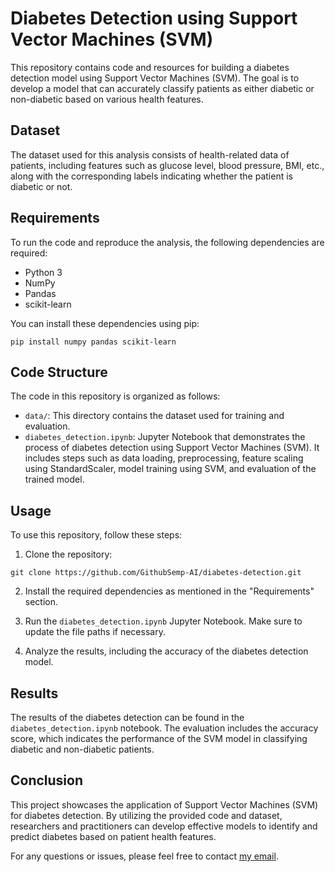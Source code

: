 # Diabetes Detection using Support Vector Machines (SVM)

This repository contains code and resources for building a diabetes detection model using Support Vector Machines (SVM). The goal is to develop a model that can accurately classify patients as either diabetic or non-diabetic based on various health features.

## Dataset

The dataset used for this analysis consists of health-related data of patients, including features such as glucose level, blood pressure, BMI, etc., along with the corresponding labels indicating whether the patient is diabetic or not.

## Requirements

To run the code and reproduce the analysis, the following dependencies are required:

- Python 3
- NumPy
- Pandas
- scikit-learn

You can install these dependencies using pip:

```
pip install numpy pandas scikit-learn
```

## Code Structure

The code in this repository is organized as follows:

- `data/`: This directory contains the dataset used for training and evaluation.
- `diabetes_detection.ipynb`: Jupyter Notebook that demonstrates the process of diabetes detection using Support Vector Machines (SVM). It includes steps such as data loading, preprocessing, feature scaling using StandardScaler, model training using SVM, and evaluation of the trained model.

## Usage

To use this repository, follow these steps:

1. Clone the repository:

```
git clone https://github.com/GithubSemp-AI/diabetes-detection.git
```

2. Install the required dependencies as mentioned in the "Requirements" section.

3. Run the `diabetes_detection.ipynb` Jupyter Notebook. Make sure to update the file paths if necessary.

4. Analyze the results, including the accuracy of the diabetes detection model.

## Results

The results of the diabetes detection can be found in the `diabetes_detection.ipynb` notebook. The evaluation includes the accuracy score, which indicates the performance of the SVM model in classifying diabetic and non-diabetic patients.

## Conclusion

This project showcases the application of Support Vector Machines (SVM) for diabetes detection. By utilizing the provided code and dataset, researchers and practitioners can develop effective models to identify and predict diabetes based on patient health features.

For any questions or issues, please feel free to contact [my email](mailto:your-alansabujohn@gmail.com).
